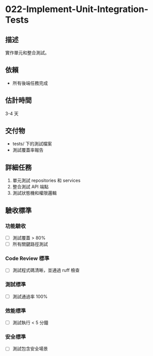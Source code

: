 # 022-Implement-Unit-Integration-Tests

## 描述
實作單元和整合測試。

## 依賴
- 所有後端任務完成

## 估計時間
3-4 天

## 交付物
- tests/ 下的測試檔案
- 測試覆蓋率報告

## 詳細任務
1. 單元測試 repositories 和 services
2. 整合測試 API 端點
3. 測試狀態機和權限邏輯

## 驗收標準
### 功能驗收
- [ ] 測試覆蓋 > 80%
- [ ] 所有關鍵路徑測試

### Code Review 標準
- [ ] 測試程式碼清晰，並通過 ruff 檢查

### 測試標準
- [ ] 測試通過率 100%

### 效能標準
- [ ] 測試執行 < 5 分鐘

### 安全標準
- [ ] 測試包含安全場景
